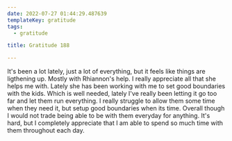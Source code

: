 ```yaml
---
date: 2022-07-27 01:44:29.487639
templateKey: gratitude
tags:
  - gratitude

title: Gratitude 188

---
```


It's been a lot lately, just a lot of everything, but it feels like things are
ligthening up.  Mostly with Rhiannon's help.  I really appreciate all that she
helps me with.  Lately she has been working with me to set good boundaries with
the kids.  Which is well needed, lately I've really been letting it go too far
and let them run everything.  I really struggle to allow them some time when
they need it, but setup good boundaries when its time.  Overall though I would
not trade being able to be with them everyday for anything.  It's hard, but I
completely appreciate that I am able to spend so much time with them throughout
each day.
